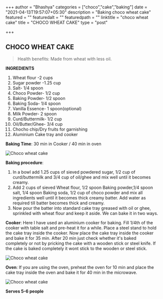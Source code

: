 +++
author = "Bhashya"
categories = ["choco","cake","baking"]
date = "2021-04-13T19:57:07+05:30"
description = "Baking choco wheat cake"
featured = ""
featuredalt = ""
featuredpath = ""
linktitle = "choco wheat cake"
title = "CHOCO WHEAT CAKE"
type = "post"

+++

## CHOCO WHEAT CAKE



> Health benefits: Made from wheat with less oil.

**INGREDIENTS**   
 1. Wheat flour -2 cups  
 2. Sugar powder -1.25 cup  
 3. Salt- 1/4 spoon  
 4. Choco Powder- 1/2 cup  
 5. Baking Powder- 1/2 spoon  
 6. Baking Soda- 1/4 spoon  
 7. Vanilla Essence- 1 spoon(optional)  
 8. Milk Powder- 2 spoon  
 9. Curd/Buttermilk- 1/2 cup  
 10. Oil/Butter/Ghee- 3/4 cup  
 11. Chocho chip/Dry fruits for garnishing  
 12. Aluminium Cake tray and cooker  

 **Baking Time**: 30 min in Cooker / 40 min in oven

![Choco wheat cake](https://i.imgur.com/L1YH40U.jpg)

**Baking procedure**:
1. In a bowl add 1.25 cups of sieved powdered sugar, 1/2 cup of curd/buttermilk and 3/4 cup of oil/ghee and mix well until it becomes creamy.
2. Add 2 cups of sieved Wheat flour, 1/2 spoon Baking powder,1/4 spoon salt, 1/4 spoon Baking soda, 1/2 cup of choco powder and mix all ingredients well until it becomes thick creamy batter. Add water as required till batter becomes thick and creamy.
3. Now pour the batter into standard cake tray greased with oil or ghee, sprinkled with wheat flour and keep it aside. We can bake it in two ways.

**Cooker**: Here I have used an aluminium cooker for baking. Fill 1/4th of the cooker with table salt and pre-heat it for a while. Place a steel stand to hold the cake tray inside the cooker. Now place the cake tray inside the cooker and bake  it for 35 min. After 20 min just check whether it's baked completely or not by pricking the cake with a wooden stick or steel knife. If the cake is baked completely it wont stick to the wooden or steel stick.

![Choco wheat cake](https://i.imgur.com/kzsWXMG.jpg)

**Oven**: If you are using the oven, preheat the oven for 10 min and place the cake tray inside the oven and bake it for 40 min in the microwave.

![Choco wheat cake](https://i.imgur.com/dkKjScB.jpg)


**Serves 5-6 people**
